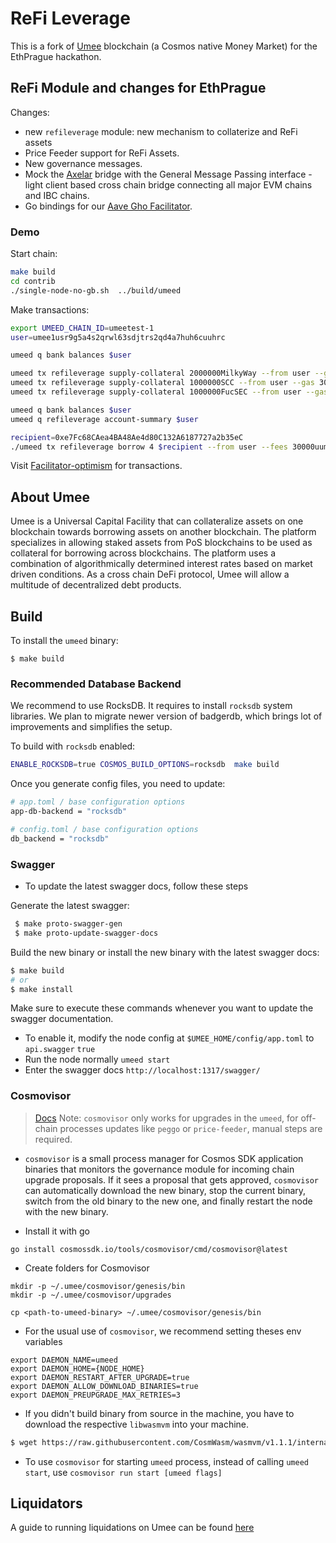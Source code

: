 <!-- markdownlint-disable MD041 -->
<!-- markdownlint-disable MD013 -->

# ReFi Leverage

This is a fork of [Umee](https://github.com/umee-network/umee/) blockchain (a Cosmos native Money Market) for the EthPrague hackathon.

## ReFi Module and changes for EthPrague

Changes:

- new `refileverage` module: new mechanism to collaterize and ReFi assets
- Price Feeder support for ReFi Assets.
- New governance messages.
- Mock the [Axelar](https://axelar.network/) bridge with the General Message Passing interface - light client based cross chain bridge connecting all major EVM chains and IBC chains.
- Go bindings for our [Aave Gho Facilitator](https://github.com/ReFi-DeFi-hack-ethprague-2023/gho-refi-faciliator).

### Demo

Start chain:

```bash
make build
cd contrib
./single-node-no-gb.sh  ../build/umeed
```

Make transactions:

```bash
export UMEED_CHAIN_ID=umeetest-1
user=umee1usr9g5a4s2qrwl63sdjtrs2qd4a7huh6cuuhrc

umeed q bank balances $user

umeed tx refileverage supply-collateral 2000000MilkyWay --from user --gas 300000 --fees 30000uumee -y
umeed tx refileverage supply-collateral 1000000SCC --from user --gas 300000 --fees 30000uumee -y
umeed tx refileverage supply-collateral 1000000FucSEC --from user --gas 300000 --fees 30000uumee -y

umeed q bank balances $user
umeed q refileverage account-summary $user

recipient=0xe7Fc68CAea4BA48Ae4d80C132A6187727a2b35eC
./umeed tx refileverage borrow 4 $recipient --from user --fees 30000uumee -b block -y
```

Visit [Facilitator-optimism](https://goerli-optimism.etherscan.io/address/0x610a34ed4f715f62faa86ba5a20a7602a63bc98a) for transactions.

## About Umee

Umee is a Universal Capital Facility that can collateralize assets on one blockchain
towards borrowing assets on another blockchain. The platform specializes in
allowing staked assets from PoS blockchains to be used as collateral for borrowing
across blockchains. The platform uses a combination of algorithmically determined
interest rates based on market driven conditions. As a cross chain DeFi protocol,
Umee will allow a multitude of decentralized debt products.

## Build

To install the `umeed` binary:

```shell
$ make build
```

### Recommended Database Backend

We recommend to use RocksDB. It requires to install `rocksdb` system libraries.
We plan to migrate newer version of badgerdb, which brings lot of improvements and simplifies the setup.

To build with `rocksdb` enabled:

```bash
ENABLE_ROCKSDB=true COSMOS_BUILD_OPTIONS=rocksdb  make build
```

Once you generate config files, you need to update:

```bash
# app.toml / base configuration options
app-db-backend = "rocksdb"

# config.toml / base configuration options
db_backend = "rocksdb"
```

### Swagger

- To update the latest swagger docs, follow these steps

Generate the latest swagger:

```bash
 $ make proto-swagger-gen
 $ make proto-update-swagger-docs
```

Build the new binary or install the new binary with the latest swagger docs:

```bash
$ make build
# or
$ make install
```

Make sure to execute these commands whenever you want to update the swagger documentation.

- To enable it, modify the node config at `$UMEE_HOME/config/app.toml` to `api.swagger` `true`
- Run the node normally `umeed start`
- Enter the swagger docs `http://localhost:1317/swagger/`

### Cosmovisor

> [Docs](https://github.com/cosmos/cosmos-sdk/tree/main/tools/cosmovisor)
> Note: `cosmovisor` only works for upgrades in the `umeed`, for off-chain processes updates like `peggo` or `price-feeder`, manual steps are required.

- `cosmovisor` is a small process manager for Cosmos SDK application binaries that monitors the governance module for incoming chain upgrade proposals. If it sees a proposal that gets approved, `cosmovisor` can automatically download
  the new binary, stop the current binary, switch from the old binary to the new one, and finally restart the node with the new binary.

- Install it with go

```shell
go install cosmossdk.io/tools/cosmovisor/cmd/cosmovisor@latest
```

- Create folders for Cosmovisor

```shell
mkdir -p ~/.umee/cosmovisor/genesis/bin
mkdir -p ~/.umee/cosmovisor/upgrades

cp <path-to-umeed-binary> ~/.umee/cosmovisor/genesis/bin
```

- For the usual use of `cosmovisor`, we recommend setting theses env variables

```shell
export DAEMON_NAME=umeed
export DAEMON_HOME={NODE_HOME}
export DAEMON_RESTART_AFTER_UPGRADE=true
export DAEMON_ALLOW_DOWNLOAD_BINARIES=true
export DAEMON_PREUPGRADE_MAX_RETRIES=3
```

- If you didn't build binary from source in the machine, you have to download the respective `libwasmvm` into your machine.

```bash
$ wget https://raw.githubusercontent.com/CosmWasm/wasmvm/v1.1.1/internal/api/libwasmvm.$(uname -m).so -O /lib/libwasmvm.$(uname -m).so
```

- To use `cosmovisor` for starting `umeed` process, instead of calling `umeed start`, use `cosmovisor run start [umeed flags]`

## Liquidators

A guide to running liquidations on Umee can be found [here](./x/leverage/LIQUIDATION.md)
